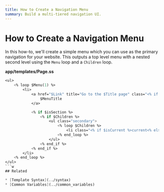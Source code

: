 ```yaml
---
title: How to Create a Navigation Menu
summary: Build a multi-tiered navigation UI.
---
```


# How to Create a Navigation Menu

In this how-to, we'll create a simple menu which you can use as the primary navigation for your website. This outputs a
top level menu with a nested second level using the `Menu` loop and a `Children` loop.

**app/templates/Page.ss**

```ss
<ul>
    <% loop $Menu(1) %>
        <li>
            <a href="$Link" title="Go to the $Title page" class="<% if $isCurrent %>current<% else_if $isSection %>section<% end_if %>">
                $MenuTitle
            </a>

            <% if $isSection %>
                <% if $Children %>
                    <ul class="secondary">
                        <% loop $Children %>
                            <li class="<% if $isCurrent %>current<% else_if $isSection %>section<% end_if %>"><a href="$Link">$MenuTitle</a></li>
                        <% end_loop %>
                    </ul>
                <% end_if %>
            <% end_if %>
        </li>
    <% end_loop %>
</ul>
```w
## Related

* [Template Syntax](../syntax)
* [Common Variables](../common_variables)
